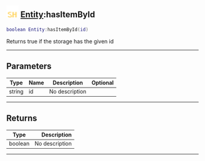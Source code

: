 ## <img src="../../.gitbook/assets/shared.png" width="32" height="32" /> [Entity](../entity/README.md):hasItemById

```lua
boolean Entity:hasItemById(id)
```

Returns true if the storage has the given id<br>

-----------------
## Parameters

| Type   | Name | Description | Optional |
| ------ | ---- | ----------- | -------: |
| string | id | No description |  |

-----------------
## Returns

| Type   | Description |
| ------ | ----------: |
| boolean | No description |


--------